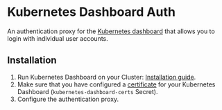 # Kubernetes Dashboard Auth

An authentication proxy for the [Kubernetes dashboard](https://github.com/kubernetes/dashboard) that allows you to login with individual user accounts.

## Installation

1. Run Kubernetes Dashboard on your Cluster: [Installation guide](https://github.com/kubernetes/dashboard/wiki/Installation).
2. Make sure that you have configured a [certificate](https://github.com/kubernetes/dashboard/wiki/Installation#recommended-setup) for your Kubernetes Dashboard (`kubernetes-dashboard-certs` Secret).
3. Configure the authentication proxy.
